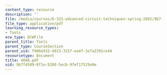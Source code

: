 ```yaml
---
content_type: resource
description: ''
file: /media/courses/6-331-advanced-circuit-techniques-spring-2002/9b7f45098f1e52005ecb97ef17525e0e_4046.pdf
file_type: application/pdf
learning_resource_types:
- Tools
ocw_type: OCWFile
parent_title: Tools
parent_type: CourseSection
parent_uid: f906e932-4013-3157-ea4f-3e7a2391ce44
resourcetype: Document
title: 4046.pdf
uid: 9b7f4509-8f1e-5200-5ecb-97ef17525e0e
---
```

